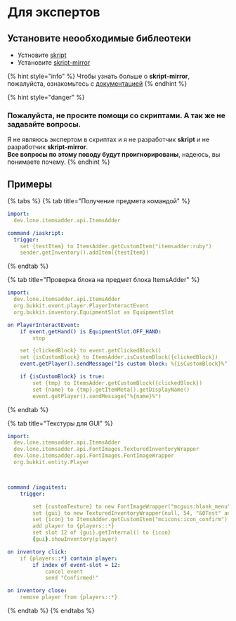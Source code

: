 # Для экспертов

## Установите неообходимые библеотеки

* Устновите [skript](https://github.com/SkriptLang/Skript/releases)
* Установите [skript-mirror](https://skripttools.net/addons?q=mirror)

{% hint style="info" %}
Чтобы узнать больше о **skript-mirror**, пожалуйста, ознакомьтесь с [документацией](https://skript-mirror.gitbook.io/docs/)
{% endhint %}

{% hint style="danger" %}
### Пожалуйста, **не просите помощи** со **скриптами**. А так же не задавайте вопросы.

Я не являюсь экспертом в скриптах и я не разработчик **skript** и не разработчик **skript-mirror**.  
**Все вопросы по этому поводу будут проигнорированы**, надеюсь, вы понимаете почему.
{% endhint %}

## Примеры

{% tabs %}
{% tab title="Получение предмета командой" %}
```yaml
import:
  dev.lone.itemsadder.api.ItemsAdder

command /iaskript:
  trigger:
    set {testItem} to ItemsAdder.getCustomItem("itemsadder:ruby")
    sender.getInventory().addItem({testItem})
```
{% endtab %}

{% tab title="Проверка блока на предмет блока ItemsAdder" %}
```yaml
import:
  dev.lone.itemsadder.api.ItemsAdder
  org.bukkit.event.player.PlayerInteractEvent
  org.bukkit.inventory.EquipmentSlot as EquipmentSlot

on PlayerInteractEvent:
    if event.getHand() is EquipmentSlot.OFF_HAND: 
        stop

    set {clickedBlock} to event.getClickedBlock()
    set {isCustomBlock} to ItemsAdder.isCustomBlock({clickedBlock})
    event.getPlayer().sendMessage("Is custom block: %{isCustomBlock}%")

    if {isCustomBlock} is true:
        set {tmp} to ItemsAdder.getCustomBlock({clickedBlock})
        set {name} to {tmp}.getItemMeta().getDisplayName()
        event.getPlayer().sendMessage("%{name}%")
```
{% endtab %}

{% tab title="Текстуры для GUI" %}
```yaml
import:
  dev.lone.itemsadder.api.ItemsAdder
  dev.lone.itemsadder.api.FontImages.TexturedInventoryWrapper
  dev.lone.itemsadder.api.FontImages.FontImageWrapper
  org.bukkit.entity.Player



command /iaguitest:
    trigger:

        set {customTexture} to new FontImageWrapper("mcguis:blank_menu")
        set {gui} to new TexturedInventoryWrapper(null, 54, "&0Test" and {customTexture})
        set {icon} to ItemsAdder.getCustomItem("mcicons:icon_confirm")
        add player to {players::*}
        set slot 12 of {gui}.getInternal() to {icon}
        {gui}.showInventory(player)

on inventory click:
    if {players::*} contain player:
        if index of event-slot = 12:
            cancel event
            send "Confirmed!"

on inventory close:
    remove player from {players::*}
```
{% endtab %}
{% endtabs %}

